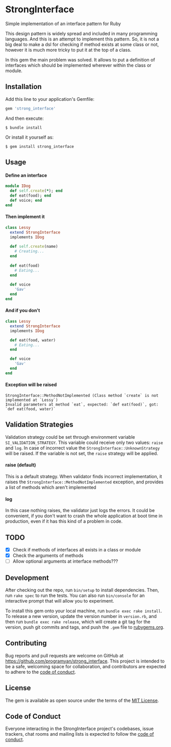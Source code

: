 # StrongInterface

Simple implementation of an interface pattern for Ruby

This design pattern is widely spread and included in many programming languages.
And this is an attempt to implement this pattern.
So, it is not a big deal to make a dsl for checking if method exists at some class or not,
however it is much more tricky to put it at the top of a class.

In this gem the main problem was solved.
It allows to put a definition of interfaces which should be implemented wherever within the class or module.

## Installation

Add this line to your application's Gemfile:

```ruby
gem 'strong_interface'
```

And then execute:

    $ bundle install

Or install it yourself as:

    $ gem install strong_interface

## Usage

#### Define an interface

```ruby
module IDog
  def self.create(*); end
  def eat(food); end
  def voice; end
end
```

#### Then implement it

```ruby
class Lessy
  extend StrongInterface
  implements IDog
  
  def self.create(name)
    # Creating...
  end
  
  def eat(food)
    # Eating...
  end
  
  def voice
    'Gav'
  end
end
```

#### And if you don't

```ruby
class Lessy
  extend StrongInterface
  implements IDog

  def eat(food, water)
    # Eating...
  end

  def voice
    'Gav'
  end
end
```

#### Exception will be raised

```shell
StrongInterface::MethodNotImplemented (Class method `create` is not implemented at `Lessy`)
Invalid parameters at method `eat`, expected: `def eat(food)`, got: `def eat(food, water)`
```

## Validation Strategies

Validation strategy could be set through environment variable `SI_VALIDATION_STRATEGY`.
This variable could receive only two values: `raise` and `log`. 
In case of incorrect value the `StrongInterface::UnknownStrategy` will be raised.
If the variable is not set, the `raise` strategy will be applied.

#### raise (default)

This is a default strategy. When validator finds incorrect implementation, it raises the `StrongInterface::MethodNotImplemented` exception,
and provides a list of methods which aren't implemented

#### log

In this case nothing raises, the validator just logs the errors.
It could be convenient, if you don't want to crash the whole application at boot time in production,
even if it has this kind of a problem in code.

## TODO

- [x] Check if methods of interfaces all exists in a class or module
- [x] Check the arguments of methods
- [ ] Allow optional arguments at interface methods???

## Development

After checking out the repo, run `bin/setup` to install dependencies. Then, run `rake spec` to run the tests. You can also run `bin/console` for an interactive prompt that will allow you to experiment.

To install this gem onto your local machine, run `bundle exec rake install`. To release a new version, update the version number in `version.rb`, and then run `bundle exec rake release`, which will create a git tag for the version, push git commits and tags, and push the `.gem` file to [rubygems.org](https://rubygems.org).

## Contributing

Bug reports and pull requests are welcome on GitHub at https://github.com/programyan/strong_interface. This project is intended to be a safe, welcoming space for collaboration, and contributors are expected to adhere to the [code of conduct](https://github.com/programyan/strong_interface/blob/main/CODE_OF_CONDUCT.md).


## License

The gem is available as open source under the terms of the [MIT License](https://opensource.org/licenses/MIT).

## Code of Conduct

Everyone interacting in the StrongInterface project's codebases, issue trackers, chat rooms and mailing lists is expected to follow the [code of conduct](https://github.com/programyan/strong_interface/blob/main/CODE_OF_CONDUCT.md).
